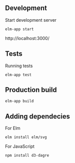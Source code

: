 ## Development

Start development server
```
elm-app start
```

http://localhost:3000/

## Tests

Running tests
```
elm-app test
```

## Production build

```
elm-app build
```


## Adding dependecies

For Elm
```
elm install elm/svg
```

For JavaScript
```
npm install d3-dagre
```